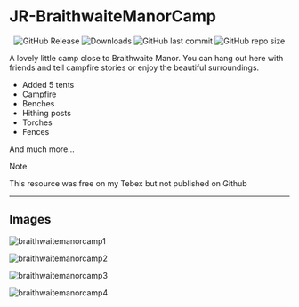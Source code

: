 # JR-BraithwaiteManorCamp

<p align="center">
  <img alt="GitHub Release" src="https://img.shields.io/github/v/release/JustRoys/JR-BraithwaiteManorCamp">
  <img alt="Downloads" src="https://img.shields.io/github/downloads/JustRoys/JR-BraithwaiteManorCamp/total">
  <img alt="GitHub last commit" src="https://img.shields.io/github/last-commit/JustRoys/JR-BraithwaiteManorCamp">
  <img alt="GitHub repo size" src="https://img.shields.io/github/repo-size/JustRoys/JR-BraithwaiteManorCamp">
</p>

A lovely little camp close to Braithwaite Manor. 
You can hang out here with friends and tell campfire stories or enjoy the beautiful surroundings.

- Added 5 tents
- Campfire
- Benches
- Hithing posts
- Torches
- Fences

And much more...

> [!NOTE]
> This resource was free on my Tebex but not published on Github
---
## Images
![braithwaitemanorcamp1](https://github.com/user-attachments/assets/80ca1db2-404d-4123-8953-22da9640eb2a)

![braithwaitemanorcamp2](https://github.com/user-attachments/assets/c9586bbd-74cc-4226-9822-8b2cada323eb)

![braithwaitemanorcamp3](https://github.com/user-attachments/assets/86a1f17f-b3c7-4f5f-adaa-1c1df7b2fca0)

![braithwaitemanorcamp4](https://github.com/user-attachments/assets/7e927aac-4e2a-489e-a2ef-6e0e00655ae7)
